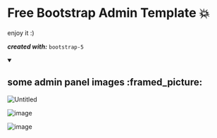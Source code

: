 # Free Bootstrap Admin Template :collision:	
enjoy it :)

***created with:***
```bootstrap-5```
<details open>
<summary>
<h2>some admin panel images :framed_picture:	</h2>
</summary>



![Untitled](https://user-images.githubusercontent.com/10767713/176835580-0bc442bb-5c90-44d8-aaa2-5d336c5dc1c6.png)

![image](https://user-images.githubusercontent.com/10767713/176835709-3e194aaf-24f4-4deb-8677-ffc1f6b1e00a.png)

![image](https://user-images.githubusercontent.com/10767713/176835760-a11f1f00-0833-49b3-814a-17a12fcb6364.png)


</details>
